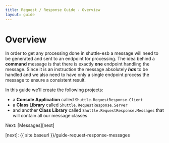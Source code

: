 ```yaml
---
title: Request / Response Guide - Overview
layout: guide
---
```

<script src="{{ site.baseurl }}/assets/js/guide-request-response.js"></script>
<script>shuttle.guideData.selectedItemName = 'guide-request-response-overview'</script>
# Overview

In order to get any processing done in shuttle-esb a message will need to be generated and sent to an endpoint for processing.  The idea behind a **command** message is that there is exactly **one** endpoint handling the message.  Since it is an instruction the message absolutely ***has*** to be handled and we also need to have only a single endpoint process the message to ensure a consistent result.

In this guide we'll create the following projects:

- a **Console Application** called `Shuttle.RequestResponse.Client`
- a **Class Library** called `Shuttle.RequestResponse.Server`
- and another **Class Library** called `Shuttle.RequestResponse.Messages` that will contain all our message classes

Next: [Messages][next]

[next]: {{ site.baseurl }}/guide-request-response-messages
